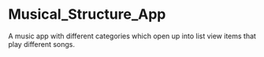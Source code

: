 # Musical_Structure_App
A music app with different categories which open up into list view items that play different songs.
